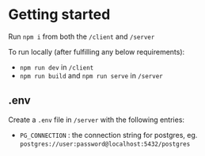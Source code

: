 # Getting started
Run `npm i` from both the `/client` and `/server`

To run locally (after fulfilling any below requirements):
* `npm run dev` in `/client`
* `npm run build` and `npm run serve` in `/server`

## .env
Create a `.env` file in `/server` with the following entries:

* `PG_CONNECTION` : the connection string for postgres, eg. `postgres://user:password@localhost:5432/postgres`

